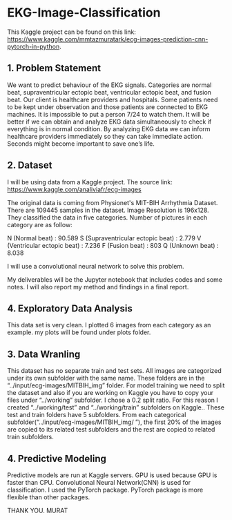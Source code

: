 # EKG-Image-Classification

This Kaggle project can be found on this link: https://www.kaggle.com/mmtazmuratark/ecg-images-prediction-cnn-pytorch-in-python.

## 1. Problem Statement 

We want to predict behaviour of the EKG signals. Categories are normal beat, supraventricular ectopic beat, ventricular ectopic beat, and fusion beat.
Our client is healthcare providers and hospitals. Some patients need to be kept under observation and those patients are connected to EKG machines. It is impossible to put a person 7/24 to watch them. It will be better if we can obtain and analyze EKG data simultaneously to check if everything is in normal condition.
By analyzing EKG data we can inform healthcare providers immediately so they can take immediate action. Seconds might become important to save one’s life.

## 2. Dataset

I will be using data from a Kaggle project. The source link: https://www.kaggle.com/analiviafr/ecg-images

The original data is coming from Physionet's MIT-BIH Arrhythmia Dataset. There are 109445 samples in the dataset. Image Resolution is 196x128. They classified the data in five categories. Number of pictures in each category are as follow:

N (Normal beat)			                : 90.589
S (Supraventricular ectopic beat) 	: 2.779
V (Ventricular ectopic beat)    		: 7.236
F (Fusion beat)			                : 803
Q (Unknown beat)		              	: 8.038

I will use a convolutional neural network to solve this problem.

My deliverables will be the Jupyter notebook that includes codes and some notes. I will also report my method and findings in a final report. 


## 4. Exploratory Data Analysis

This data set is very clean. I plotted 6 images from each category as an example. my plots will be found under plots folder.

## 3. Data Wranling

This dataset has no separate train and test sets. All images are categorized under its own subfolder with the same name. These folders are in the “../input/ecg-images/MITBIH_img” folder. For model training we need to split the dataset and also if you are working on Kaggle you have to copy your files under “../working” subfolder. I chose a 0.2 split ratio. For this reason I created “../working/test” and “../working/train” subfolders on Kaggle.. These test and train folders have 5 subfolders. From each categorical subfolder(“../input/ecg-images/MITBIH_img/ ”), the first 20% of the images are copied to its related test subfolders and the rest are copied to related train subfolders.

## 4. Predictive Modeling

Predictive models are run at Kaggle servers. GPU is used because GPU is faster than CPU. Convolutional Neural Network(CNN) is used for classification. I used the PyTorch package. PyTorch package is more flexible than other packages.

THANK YOU.
MURAT


